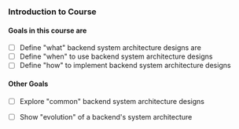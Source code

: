 ### Introduction to Course
#### Goals in this course are
- [ ] Define "what" backend system architecture designs are 
- [ ] Define "when" to use backend system architecture designs
- [ ] Define "how" to implement backend system architecture designs
#### Other Goals
- [ ] Explore "common" backend system architecture designs
- [ ] Show "evolution" of a backend's system architecture


